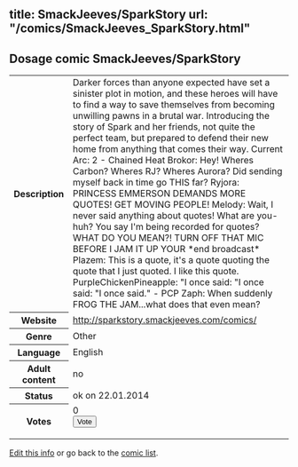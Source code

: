 title: SmackJeeves/SparkStory
url: "/comics/SmackJeeves_SparkStory.html"
---
Dosage comic SmackJeeves/SparkStory
-----------------------------------------

<p id="msg"></p>
<script type="text/javascript">
if (window.location.search === '?edit_info_mail=sent_ok') {
  var elem = document.getElementById("msg");
  elem.innerHTML = 'Edited information sucessfully sent for review, which is usually done daily. Thanks!';
  elem.className = 'ok';
}
</script>
<table class="comicinfo">
<tr>
<th>Description</th><td>Darker forces than anyone expected have set a sinister plot in motion, and these heroes will have to find a way to save themselves from becoming unwilling pawns in a brutal war. Introducing the story of Spark and her friends, not quite the perfect team, but prepared to defend their new home from anything that comes their way. Current Arc: 2 - Chained Heat Brokor: Hey! Wheres Carbon? Wheres RJ? Wheres Aurora? Did sending myself back in time go THIS far? Ryjora: PRINCESS EMMERSON DEMANDS MORE QUOTES! GET MOVING PEOPLE! Melody: Wait, I never said anything about quotes! What are you-huh? You say I'm being recorded for quotes? WHAT DO YOU MEAN?! TURN OFF THAT MIC BEFORE I JAM IT UP YOUR *end broadcast* Plazem: This is a quote, it's a quote quoting the quote that I just quoted. I like this quote. PurpleChickenPineapple: &quot;I once said: &quot;I once said: &quot;I once said.&quot; - PCP Zaph: When suddenly FROG THE JAM...what does that even mean?</td>
</tr>
<tr>
<th>Website</th><td><a href="http://sparkstory.smackjeeves.com/comics/">http://sparkstory.smackjeeves.com/comics/</a></td>
</tr>
<tr>
<th>Genre</th><td>Other</td>
</tr>
<tr>
<th>Language</th><td>English</td>
</tr>
<tr>
<th>Adult content</th><td>no</td>
</tr>
<tr>
<th>Status</th><td>ok on 22.01.2014</td>
</tr>
<tr>
<th>Votes</th><td>0
<form action="http://gaecounter.appspot.com/count/" method="POST">
<input name="name" type="hidden" value="SmackJeeves_SparkStory"/>
<input name="uid" type="hidden" id="voteuid" value=""/>
<input type="submit" value="Vote"/>
</form>
</td>
</tr>
</table>
<script type="text/javascript">
var ua = navigator.userAgent;
document.getElementById("voteuid").value = ua.replace(/[^a-zA-Z0-9\._:]/g , "_");;
</script>

[Edit this info](SmackJeeves_SparkStory_edit.html) or go back to the [comic list](../comic-index.html).
